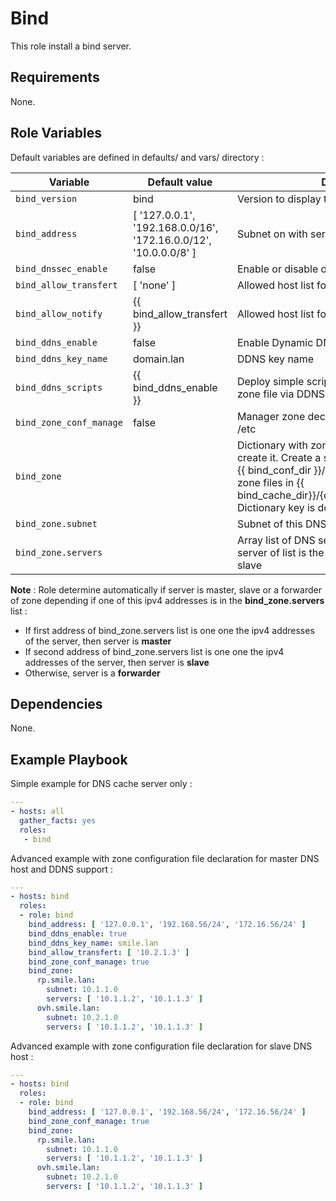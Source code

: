 Bind
========

This role install a bind server.

Requirements
------------

None.

Role Variables
--------------

Default variables are defined in defaults/ and vars/ directory :

| Variable | Default value | Description |
| -------- | ------------- | ----------- |
| `bind_version` | bind | Version to display to client |
| `bind_address` | [ '127.0.0.1', '192.168.0.0/16', '172.16.0.0/12', '10.0.0.0/8' ] | Subnet on with server bind |
| `bind_dnssec_enable` | false | Enable or disable dns security |
| `bind_allow_transfert` | [ 'none' ] | Allowed host list for transfert |
| `bind_allow_notify` | {{ bind_allow_transfert }} | Allowed host list for notify |
| `bind_ddns_enable` | false | Enable Dynamic DNS Update |
| `bind_ddns_key_name` | domain.lan | DDNS key name |
| `bind_ddns_scripts` | {{ bind_ddns_enable }} | Deploy simple script to add/remove entry in zone file via DDNS |
| `bind_zone_conf_manage` | false | Manager zone declaration configuration file in /etc |
| `bind_zone` |  | Dictionary with zone informations needed to create it. Create a specific configuration file in {{ bind_conf_dir }}/zone/domain.name.conf and zone files in {{ bind_cache_dir}}/{db.domain.name,db.reverse}. Dictionary key is domain name of DNS zone |
| `bind_zone.subnet` |  | Subnet of this DNS zone |
| `bind_zone.servers` |  | Array list of DNS servers for this zone. First server of list is the master, second server is the slave |

**Note** : Role determine automatically if server is master, slave or a forwarder of zone depending if one of this ipv4 addresses is in the **bind_zone.servers** list :

  * If first address of bind_zone.servers list is one one the ipv4 addresses of the server, then server is **master**
  * If second address of bind_zone.servers list is one one the ipv4 addresses of the server, then server is **slave**
  * Otherwise, server is a **forwarder**

Dependencies
------------

None.

Example Playbook
----------------

Simple example for DNS cache server only :

```YAML
---
- hosts: all
  gather_facts: yes
  roles:
   - bind
```

Advanced example with zone configuration file declaration for master DNS host and DDNS support :

```YAML
---
- hosts: bind
  roles:
  - role: bind
    bind_address: [ '127.0.0.1', '192.168.56/24', '172.16.56/24' ]
    bind_ddns_enable: true
    bind_ddns_key_name: smile.lan
    bind_allow_transfert: [ '10.2.1.3' ]
    bind_zone_conf_manage: true
    bind_zone:
      rp.smile.lan:
        subnet: 10.1.1.0
        servers: [ '10.1.1.2', '10.1.1.3' ]
      ovh.smile.lan:
        subnet: 10.2.1.0
        servers: [ '10.1.1.2', '10.1.1.3' ]
```

Advanced example with zone configuration file declaration for slave DNS host :

```YAML
---
- hosts: bind
  roles:
  - role: bind
    bind_address: [ '127.0.0.1', '192.168.56/24', '172.16.56/24' ]
    bind_zone_conf_manage: true
    bind_zone:
      rp.smile.lan:
        subnet: 10.1.1.0
        servers: [ '10.1.1.2', '10.1.1.3' ]
      ovh.smile.lan:
        subnet: 10.2.1.0
        servers: [ '10.1.1.2', '10.1.1.3' ]
```
